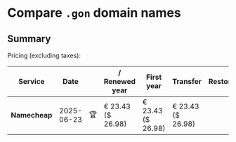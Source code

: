 # Compare `.gon` domain names

## Summary

Pricing (excluding taxes):

| Service | Date |  | / Renewed year | First year | Transfer | Restoration |
|--|--|--|--|--|--|--|
| **Namecheap** | 2025-06-23 | 🏆 | € 23.43<br>($ 26.98) | € 23.43<br>($ 26.98) | € 23.43<br>($ 26.98) |  |
